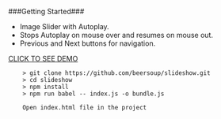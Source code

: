 
###Getting Started###

+ Image Slider with Autoplay.<br />
+ Stops Autoplay on mouse over and resumes on mouse out.<br />
+ Previous and Next buttons for navigation.

<a href="http://jennielenier.com/slideshow/">CLICK TO SEE DEMO</a>


```
	> git clone https://github.com/beersoup/slideshow.git
	> cd slideshow
	> npm install
	> npm run babel -- index.js -o bundle.js

	Open index.html file in the project
```

